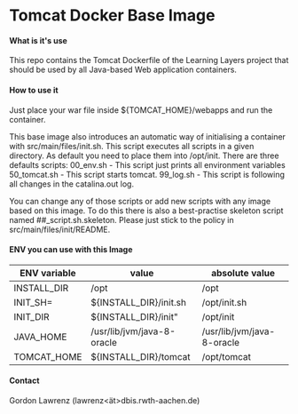 # Tomcat Docker Base Image
#### What is it's use
This repo contains the Tomcat Dockerfile of the Learning Layers project that should be used by all Java-based Web application containers.

#### How to use it
Just place your war file inside ${TOMCAT_HOME}/webapps and run the container.

This base image also introduces an automatic way of initialising a container with src/main/files/init.sh.
This script executes all scripts in a given directory. As default you need to place them into /opt/init.
There are three defaults scripts:
00_env.sh - This script just prints all environment variables
50_tomcat.sh - This script starts tomcat.
99_log.sh - This script is following all changes in the catalina.out log.

You can change any of those scripts or add new scripts with any image based on this image. To do this there is also a best-practise skeleton script named ##_script.sh.skeleton.
Please just stick to the policy in src/main/files/init/README.

#### ENV you can use with this Image

|ENV variable|value|absolute value
|---|---|---|
|INSTALL_DIR|/opt|/opt|  
|INIT_SH=|${INSTALL_DIR}/init.sh|/opt/init.sh|  
|INIT_DIR|${INSTALL_DIR}/init"|/opt/init|  
|JAVA_HOME|/usr/lib/jvm/java-8-oracle|/usr/lib/jvm/java-8-oracle|  
|TOMCAT_HOME|${INSTALL_DIR}/tomcat|/opt/tomcat|

#### Contact
Gordon Lawrenz (lawrenz<ät>dbis.rwth-aachen.de)
